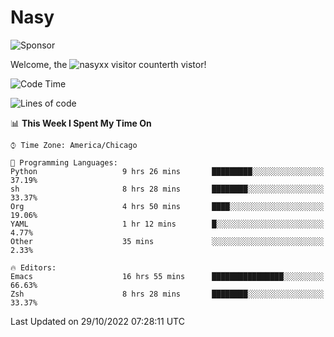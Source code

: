 # Nasy

<!--
<p align="center">
<img height="200" src="https://github-readme-stats.vercel.app/api?username=nasyxx&count_private=true&show_icons=true&theme=dracula&include_all_commits=true"/>
<img height="200" src="https://github-readme-stats.vercel.app/api/top-langs/?username=nasyxx&theme=dracula&hide=html,jupyter+notebook&count_private=true&show_icons=true"/>
</p>

  
----------------
-->

![Sponsor](https://img.shields.io/static/v1.svg?label=Sponsor&message=%E2%9D%A4&logo=GitHub&style=flat&color=pink)
 
Welcome, the ![nasyxx visitor counter](https://count.getloli.com/get/@nasyxx?theme=rule34)th vistor!
 
<!--START_SECTION:waka-->
![Code Time](http://img.shields.io/badge/Code%20Time-2%2C762%20hrs%2011%20mins-blue)

![Lines of code](https://img.shields.io/badge/From%20Hello%20World%20I%27ve%20Written-5%20Million%20lines%20of%20code-blue)

📊 **This Week I Spent My Time On** 

```text
⌚︎ Time Zone: America/Chicago

💬 Programming Languages: 
Python                   9 hrs 26 mins       █████████░░░░░░░░░░░░░░░░   37.19% 
sh                       8 hrs 28 mins       ████████░░░░░░░░░░░░░░░░░   33.37% 
Org                      4 hrs 50 mins       ████░░░░░░░░░░░░░░░░░░░░░   19.06% 
YAML                     1 hr 12 mins        █░░░░░░░░░░░░░░░░░░░░░░░░   4.77% 
Other                    35 mins             ░░░░░░░░░░░░░░░░░░░░░░░░░   2.33%

🔥 Editors: 
Emacs                    16 hrs 55 mins      ████████████████░░░░░░░░░   66.63% 
Zsh                      8 hrs 28 mins       ████████░░░░░░░░░░░░░░░░░   33.37%

```


 Last Updated on 29/10/2022 07:28:11 UTC
<!--END_SECTION:waka-->

<!-- ![visitors](https://visitor-badge.laobi.icu/badge?page_id=nasyxx.nasyxx) -->
